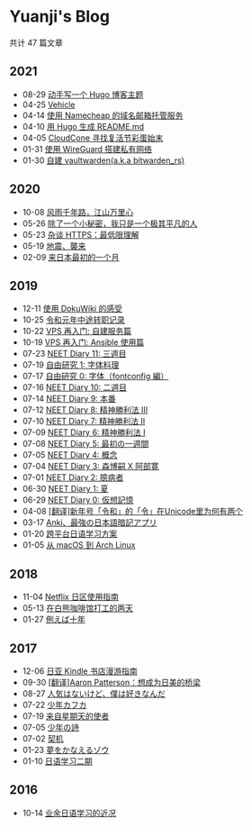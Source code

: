 # Yuanji's Blog

共计 47 篇文章
## 2021
- 08-29 [动手写一个 Hugo 博客主题](content/posts/动手写一个%20Hugo%20主题.md)
- 04-25 [Vehicle](content/posts/Vehicle/index.md)
- 04-14 [使用 Namecheap 的域名邮箱托管服务](content/posts/使用Namecheap的域名邮箱托管服务/index.md)
- 04-10 [用 Hugo 生成 README.md](content/posts/用Hugo生成README.md/index.md)
- 04-05 [CloudCone 寻找复活节彩蛋始末](content/posts/CloudCone%20寻找复活节彩蛋始末/index.md)
- 01-31 [使用 WireGuard 搭建私有网络](content/posts/使用%20WireGuard%20搭建私有网络.md)
- 01-30 [自建 vaultwarden(a.k.a bitwarden_rs)](content/posts/自建%20vaultwarden.md)
## 2020
- 10-08 [风雨千年路，江山万里心](content/posts/风雨千年路，江山万里心.md)
- 05-26 [除了一个小秘密，我只是一个极其平凡的人](content/posts/除了一个小秘密，我只是一个极其平凡的人.md)
- 05-23 [杂谈 HTTPS：最低限理解](content/posts/杂谈%20HTTPS：最低限理解.md)
- 05-19 [地震、襲来](content/posts/地震、襲来.md)
- 02-09 [来日本最初的一个月](content/posts/来日本最初的一个月.md)
## 2019
- 12-11 [使用 DokuWiki 的感受](content/posts/使用DokuWiki的感受.md)
- 10-25 [令和元年中途转职记录](content/posts/令和元年中途转职记录.md)
- 10-22 [VPS 再入门: 自建服务篇](content/posts/VPS%20再入门:%20自建服务篇/index.md)
- 10-19 [VPS 再入门: Ansible 使用篇](content/posts/VPS%20再入门:%20Ansible%20使用篇/index.md)
- 07-23 [NEET Diary 11: 三週目](content/posts/NEET%20Diary%2011:%20三週目.md)
- 07-19 [自由研究 1: 字体料理](content/posts/自由研究%201:%20字体料理/index.md)
- 07-17 [自由研究 0: 字体（fontconfig 編）](content/posts/自由研究%200:%20字体（fontconfig%20編）/index.md)
- 07-16 [NEET Diary 10: 二週目](content/posts/NEET%20Diary%2010:%20二週目.md)
- 07-14 [NEET Diary 9: 本番](content/posts/NEET%20Diary%209:%20本番.md)
- 07-12 [NEET Diary 8: 精神勝利法 Ⅲ](content/posts/NEET%20Diary%208:%20精神勝利法%20Ⅲ.md)
- 07-10 [NEET Diary 7: 精神勝利法 Ⅱ](content/posts/NEET%20Diary%207:%20精神勝利法%20Ⅱ.md)
- 07-09 [NEET Diary 6: 精神勝利法 Ⅰ](content/posts/NEET%20Diary%206:%20精神勝利法%20Ⅰ.md)
- 07-08 [NEET Diary 5: 最初の一週間](content/posts/NEET%20Diary%205:%20最初の一週間.md)
- 07-05 [NEET Diary 4: 概念](content/posts/NEET%20Diary%204:%20概念.md)
- 07-04 [NEET Diary 3: 森博嗣 X 阿部寛](content/posts/NEET%20Diary%203:%20森博嗣%20X%20阿部寛.md)
- 07-01 [NEET Diary 2: 臆病者](content/posts/NEET%20Diary%202:%20臆病者.md)
- 06-30 [NEET Diary 1: 夏](content/posts/NEET%20Diary%201:%20夏.md)
- 06-29 [NEET Diary 0: 仮想記憶](content/posts/NEET%20Diary%200:%20仮想記憶.md)
- 04-08 [[翻译]新年号「令和」的「令」在Unicode里为何有两个](content/posts/[翻译]新年号「令和」的「令」在Unicode里为何有两个/index.md)
- 03-17 [Anki、最強の日本語暗記アプリ](content/posts/Anki、最強の日本語暗記アプリ/index.md)
- 01-20 [跨平台日语学习方案](content/posts/跨平台日语学习方案/index.md)
- 01-05 [从 macOS 到 Arch Linux](content/posts/从macOS到ArchLinux/index.md)
## 2018
- 11-04 [Netflix 日区使用指南](content/posts/Netflix日区使用指南/index.md)
- 05-13 [在白熊咖啡馆打工的两天](content/posts/在白熊咖啡馆打工的两天/index.md)
- 01-27 [例えば十年](content/posts/例えば十年.md)
## 2017
- 12-06 [日亚 Kindle 书店漫游指南](content/posts/日亚Kindle书店漫游指南.md)
- 09-30 [[翻译]Aaron Patterson：想成为日美的桥梁](content/posts/[翻译]Aaron_Patterson：想成为日美的桥梁.md)
- 08-27 [人気はないけど、僕は好きなんだ](content/posts/人気はないけど、僕は好きなんだ.md)
- 07-22 [少年カフカ](content/posts/少年カフカ.md)
- 07-19 [来自星期天的使者](content/posts/来自星期天的使者.md)
- 07-05 [少年の詩](content/posts/少年の詩.md)
- 07-02 [契机](content/posts/契机.md)
- 01-23 [夢をかなえるゾウ](content/posts/夢をかなえるゾウ.md)
- 01-10 [日语学习二期](content/posts/日语学习二期.md)
## 2016
- 10-14 [业余日语学习的近况](content/posts/业余日语学习的近况.md)
